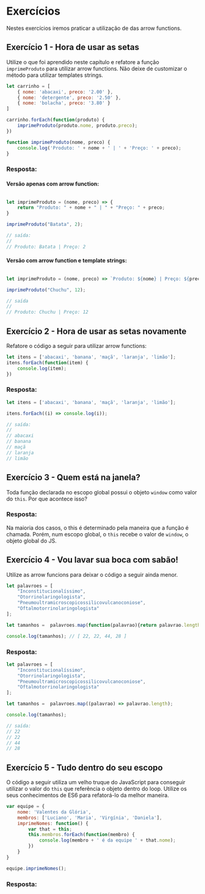 # Exercícios

Nestes exercícios iremos praticar a utilização de das arrow functions.

## Exercício 1 - Hora de usar as setas
Utilize o que foi aprendido neste capítulo e refatore a função `imprimeProduto` para utilizar arrow functions. Não deixe de customizar o método para utilizar templates strings.
``` javascript
let carrinho = [
    { nome: 'abacaxi', preco: '2.00' },
    { nome: 'detergente', preco: '2.50' },
    { nome: 'bolacha', preco: '3.80' }
]

carrinho.forEach(function(produto) {
    imprimeProduto(produto.nome, produto.preco);
})

function imprimeProduto(nome, preco) {
    console.log('Produto: ' + nome + ' | ' + 'Preço: ' + preco);
}
```

### Resposta:

#### Versão apenas com arrow function:

``` javascript

let imprimeProduto = (nome, preco) => {
	return "Produto: " + nome + " | " + "Preço: " + preco;
}

imprimeProduto("Batata", 2);

// saída:
//
// Produto: Batata | Preço: 2

```

#### Versão com arrow function e template strings:

``` javascript

let imprimeProduto = (nome, preco) => `Produto: ${nome} | Preço: ${preco}`;

imprimeProduto("Chuchu", 12);

// saída
//
// Produto: Chuchu | Preço: 12

```

## Exercício 2 - Hora de usar as setas novamente
Refatore o código a seguir para utilizar arrow functions:
``` javascript
let itens = ['abacaxi', 'banana', 'maçã', 'laranja', 'limão'];
itens.forEach(function(item) {
    console.log(item);
})
```

### Resposta:

``` javascript
let itens = ['abacaxi', 'banana', 'maçã', 'laranja', 'limão'];

itens.forEach((i) => console.log(i));

// saída:
//
// abacaxi
// banana
// maçã
// laranja
// limão

```

## Exercício 3 - Quem está na janela?
Toda função declarada no escopo global possui o objeto `window` como valor do `this`. Por que acontece isso?

### Resposta:

Na maioria dos casos, o this é determinado pela maneira que a função é chamada. Porém, num escopo global, o `this` recebe o valor de `window`, o objeto global do JS.


## Exercício 4 - Vou lavar sua boca com sabão!
Utilize as arrow funcions para deixar o código a seguir ainda menor.
``` javascript
let palavroes = [
    "Inconstitucionalíssimo",
    "Otorrinolaringologista",
    "Pneumoultramicroscopicossilicovulcanoconiose",
    "Oftalmotorrinolaringologista"
];

let tamanhos =  palavroes.map(function(palavrao){return palavrao.length});

console.log(tamanhos); // [ 22, 22, 44, 28 ]
```

### Resposta:

``` javascript
let palavroes = [
    "Inconstitucionalíssimo",
    "Otorrinolaringologista",
    "Pneumoultramicroscopicossilicovulcanoconiose",
    "Oftalmotorrinolaringologista"
];

let tamanhos =  palavroes.map((palavrao) => palavrao.length);

console.log(tamanhos); 

// saída:
// 22
// 22
// 44
// 28
```

## Exercício 5 - Tudo dentro do seu escopo
O código a seguir utiliza um velho truque do JavaScript para conseguir utilizar o valor do `this` que referência o objeto dentro do loop. Utilize os seus conhecimentos de ES6 para refatorá-lo da melhor maneira.

``` javascript
var equipe = {
    nome: 'Valentes da Glória',
    membros: ['Luciano', 'Maria', 'Virgínia', 'Daniela'],
    imprimeNomes: function() {
        var that = this;
        this.membros.forEach(function(membro) {
            console.log(membro + ' é da equipe ' + that.nome);
        })
    }
}

equipe.imprimeNomes();
```
### Resposta:

``` javascript


```


